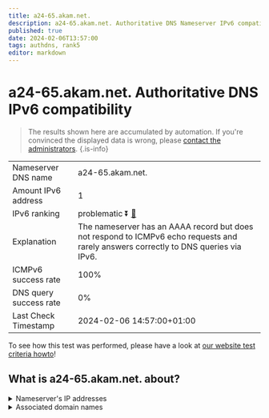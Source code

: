 ```yaml
---
title: a24-65.akam.net.
description: a24-65.akam.net. Authoritative DNS Nameserver IPv6 compatibility
published: true
date: 2024-02-06T13:57:00
tags: authdns, rank5
editor: markdown
---
```


# a24-65.akam.net. Authoritative DNS IPv6 compatibility

> The results shown here are accumulated by automation. If you're convinced the displayed data is wrong, please [contact the administrators](/howto/chat). 
{.is-info}




|   |   |
| - | - |
| Nameserver DNS name | a24-65.akam.net.
| Amount IPv6 address | 1
| IPv6 ranking | problematic :arrow_double_down: [🔗](/howto/ranking) |
| Explanation | The nameserver has an AAAA record but does not respond to ICMPv6 echo requests and rarely answers correctly to DNS queries via IPv6. |
| ICMPv6 success rate | 100%|
| DNS query success rate | 0% |
| Last Check Timestamp | 2024-02-06 14:57:00+01:00 |

To see how this test was performed, please have a look at [our website test criteria howto](/howto/testcriteria/authdns)!


## What is a24-65.akam.net. about?




<details>
<summary>Nameserver's IP addresses</summary>

2600:1480:9800::41

</details>



<details>
<summary>Associated domain names</summary>

weather.com

www.dailymail.co.uk

www.novartis.com

</details>
